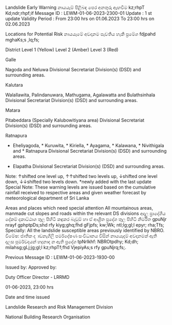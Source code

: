 Landslide Early Warning නායයෑම් පිළිබඳ පෙර අනතුරු ඇඟවීම kz;rhpT Kd;ndr;rhpf;if Message ID : LEWM-01-06-2023-2300-01 Update : 1 st update Validity Period : From 23:00 hrs on 01.06.2023 To 23:00 hrs on 02.06.2023

Locations for Potential Risk නායයෑමේ අවදානම පැවතිය හැකි ප්‍රමේශ fdjpahd mghaKs;s ,lq;fs;

District Level 1 (Yellow) Level 2 (Amber) Level 3 (Red)

Galle

Nagoda and Neluwa Divisional Secretariat Division(s) (DSD) and surrounding areas.

Kalutara

Walallawita, Palindanuwara, Mathugama, Agalawatta and Bulathsinhala Divisional Secretariat Division(s) (DSD) and surrounding areas.

Matara

Pitabeddara (Specially Kalubowitiyana area) Divisional Secretariat Division(s) (DSD) and surrounding areas.

Ratnapura

* Eheliyagoda, * Kuruwita, * Kiriella, * Ayagama, * Kalawana, * Nivithigala and * Ratnapura Divisional Secretariat Division(s) (DSD) and surrounding areas.

* Elapatha Divisional Secretariat Division(s) (DSD) and surrounding areas.

Note: ↑shifted one level up, ↑↑shifted two levels up, ↓shifted one level down, ↓↓shifted two levels down. *newly added with the last update Special Note: These warning levels are issued based on the cumulative rainfall received to respective areas and given weather forecast by meteorological department of Sri Lanka

Areas and places which need special attention All mountainous areas, manmade cut slopes and roads within the relevant DS divisions අදාල ප්‍රාදේශීය දේකම් දකාට්ඨාශ තුල පිහිටි කඳුකර බෑවුම් හා ඒ ආශ්‍රිත ප්‍රදේශ තුල පිහිටි නිර්මිත gpuNjr nrayf gphptpDs;shd rfy kiyg;ghq;fhd gFjpfs; kw;Wk; ntl;lg;gl;l epyr; rha;Tfs; Specially: All the landslide susceptible areas previously identified by NBRO. විමේෂ: ජාතික ද ාඩනැගිලි පර්මදේෂණ සංවිධානය විසින් නායයෑදම් අවදානමක් ඇති දලස පුර්මවදයන් හදුනාද න ඇති ප්‍රදේශ tpNrlkhf: NBROtpdhy; Kd;dh; milahsg;gLj;jg;gl;l kz;rhpTf;fhd VjepiyAs;s rfy gpuNjrq;fs;.

Previous Message ID : LEWM-01-06-2023-1930-00

Issued by: Approved by:

Duty Officer Director - LRRMD

01-06-2023, 23:00 hrs

Date and time issued

Landslide Research and Risk Management Division

National Building Research Organisation